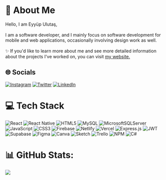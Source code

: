 # 💫 About Me
Hello, I am Eyyüp Ulutaş,<br><br>I am a software developer, and I mainly focus on software development for mobile and web applications, occasionally involving design work as well.<br><br>✨ If you'd like to learn more about me and see more detailed information about the projects I've worked on, you can visit [my website.](https://www.eyyup.website)

## 🌐 Socials
[![Instagram](https://img.shields.io/badge/Instagram-%23E4405F.svg?logo=Instagram&logoColor=white)](https://instagram.com/eyyupii) [![Twitter](https://img.shields.io/badge/Twitter-%231DA1F2.svg?logo=Twitter&logoColor=white)](https://twitter.com/eyyupii) [![LinkedIn](https://img.shields.io/badge/LinkedIn-%230077B5.svg?logo=linkedin&logoColor=white)](https://linkedin.com/in/eyyup-ulutas) 

# 💻 Tech Stack
![React](https://img.shields.io/badge/react-%2320232a.svg?style=flat&logo=react&logoColor=%2361DAFB) ![React Native](https://img.shields.io/badge/react_native-%2320232a.svg?style=flat&logo=react&logoColor=%2361DAFB) ![HTML5](https://img.shields.io/badge/html5-%23E34F26.svg?style=flat&logo=html5&logoColor=white) ![MySQL](https://img.shields.io/badge/mysql-%2300f.svg?style=flat&logo=mysql&logoColor=white) ![MicrosoftSQLServer](https://img.shields.io/badge/Microsoft%20SQL%20Sever-CC2927?style=flat&logo=microsoft%20sql%20server&logoColor=white) ![JavaScript](https://img.shields.io/badge/javascript-%23323330.svg?style=flat&logo=javascript&logoColor=%23F7DF1E) ![CSS3](https://img.shields.io/badge/css3-%231572B6.svg?style=flat&logo=css3&logoColor=white) ![Firebase](https://img.shields.io/badge/firebase-%23039BE5.svg?style=flat&logo=firebase) ![Netlify](https://img.shields.io/badge/netlify-%23000000.svg?style=flat&logo=netlify&logoColor=#00C7B7) ![Vercel](https://img.shields.io/badge/vercel-%23000000.svg?style=flat&logo=vercel&logoColor=white) ![Express.js](https://img.shields.io/badge/express.js-%23404d59.svg?style=flat&logo=express&logoColor=%2361DAFB) ![JWT](https://img.shields.io/badge/JWT-black?style=flat&logo=JSON%20web%20tokens) 	![Supabase](https://img.shields.io/badge/Supabase-3ECF8E?style=flat&logo=supabase&logoColor=white) 	![Figma](https://img.shields.io/badge/figma-%23F24E1E.svg?style=flat&logo=figma&logoColor=white) ![Canva](https://img.shields.io/badge/Canva-%2300C4CC.svg?style=flat&logo=Canva&logoColor=white) ![Sketch](https://img.shields.io/badge/Sketch-FFB387?style=flat&logo=sketch&logoColor=black) ![Trello](https://img.shields.io/badge/Trello-%23026AA7.svg?style=flat&logo=Trello&logoColor=white) ![NPM](https://img.shields.io/badge/NPM-%23000000.svg?style=flat&logo=npm&logoColor=white) ![C#](https://img.shields.io/badge/c%23-%23239120.svg?style=flat&logo=c-sharp&logoColor=white) 
# 📊 GitHub Stats:
<!-- ![](https://github-readme-stats.vercel.app/api?username=EyyupUlutas&theme=dark&hide_border=false&include_all_commits=false&count_private=false)<br/> -->
<!-- ![](https://github-readme-streak-stats.herokuapp.com/?user=EyyupUlutas&theme=dark&hide_border=false)<br/>-->
![](https://github-readme-stats.vercel.app/api/top-langs/?username=EyyupUlutas&theme=dark&hide_border=false&include_all_commits=false&count_private=false&layout=compact)
